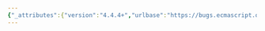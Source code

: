 ```yaml
---
{"_attributes":{"version":"4.4.4+","urlbase":"https://bugs.ecmascript.org/","maintainer":"dherman@mozilla.com"},"bug":{"bug_id":1565,"creation_ts":"2013-06-21 11:30:00 -0700","short_desc":"ArrayBuffer, TypedArray and DataView constructors should throw RangeError if byteLength parameter is negative","delta_ts":"2013-06-22 11:21:21 -0700","product":"Draft for 6th Edition","component":"technical issue","version":"Rev 15: May 14, 2013 Draft","rep_platform":"All","op_sys":"All","bug_status":"RESOLVED","resolution":"FIXED","priority":"Normal","bug_severity":"enhancement","everconfirmed":true,"reporter":{"uid":"dslomov","name":"Dmitry Lomov"},"assigned_to":{"uid":"allen","name":"Allen Wirfs-Brock"},"long_desc":[{"commentid":4271,"comment_count":0,"who":{"uid":"dslomov","name":"Dmitry Lomov"},"bug_when":"2013-06-21 11:30:01 -0700","thetext":"Current specification suggests that negative byteLengths are clamped to 0.\nThis is counter-intuitive, leads to sloppy code and incompatible with existing implementations in chromium, safari and firefox."},{"commentid":4277,"comment_count":1,"who":{"uid":"allen","name":"Allen Wirfs-Brock"},"bug_when":"2013-06-22 10:52:35 -0700","thetext":"Can you be more specific about where you see this issue (other than in DataView which still needs to be redone).  The following places in rev 15 all check and throw if the length is < 0:\n\nstep 8 of 15.13.5.12.1 ArrayBuffer(length)\nstep 10 of 15.13.6.1.1 TypedArray(length)\nstep 12 of 15.13.6.1.3 TypedArray(array)\nstep 13.d of 15.136.1.4 TypedArray(buffer, byteOffset, length)"},{"commentid":4278,"comment_count":2,"who":{"uid":"dslomov","name":"Dmitry Lomov"},"bug_when":"2013-06-22 11:21:21 -0700","thetext":"You(In reply to comment #1)\n> Can you be more specific about where you see this issue (other than in DataView\n> which still needs to be redone).  The following places in rev 15 all check and\n> throw if the length is < 0:\n> \n> step 8 of 15.13.5.12.1 ArrayBuffer(length)\n> step 10 of 15.13.6.1.1 TypedArray(length)\n> step 12 of 15.13.6.1.3 TypedArray(array)\n> step 13.d of 15.136.1.4 TypedArray(buffer, byteOffset, length)\n\nYou are right; I guess I was looking at rev 14.\nSorry for the noise!"}]}}
---
```

